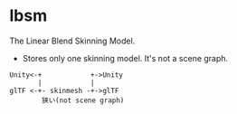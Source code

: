 # lbsm

The Linear Blend Skinning Model.

* Stores only one skinning model. It's not a scene graph.

```
Unity<-+            +->Unity
       |            |
glTF <-+- skinmesh -+->glTF
        狭い(not scene graph)
```
